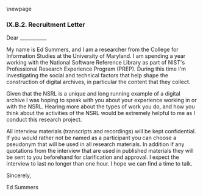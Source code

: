 \newpage

### IX.B.2. Recruitment Letter

Dear ___________

My name is Ed Summers, and I am a researcher from the College for Information
Studies at the University of Maryland. I am spending a year working with the
National Software Reference Library as part of NIST's Professional Research
Experience Program (PREP). During this time I'm investigating the social and
technical factors that help shape the construction of digital archives, in
particular the content that they collect.

Given that the NSRL is a unique and long running example of a digital archive I
was hoping to speak with you about your experience working in or with the NSRL.
Hearing more about the types of work you do, and how you think about the
activities of the NSRL would be extremely helpful to me as I conduct this
research project.

All interview materials (transcripts and recordings) will be kept confidential.
If you would rather not be named as a participant you can choose a pseudonym
that will be used in all research materials. In addition if any quotations from
the interview that are used in published materials they will be sent to you
beforehand for clarification and approval. I expect the interview to last no
longer than one hour. I hope we can find a time to talk.


Sincerely,

Ed Summers
